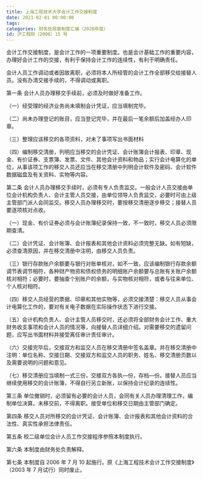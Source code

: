 ```yaml
---
title: 上海工程技术大学会计工作交接制度
date: 2021-02-01 00:00:00
tags: 
categories: 财务处规章制度汇编（2020年度）
id: 沪工程财〔2006〕15 号
---
```


会计工作交接制度，是会计工作的一项重要制度。也是会计基础工作的重要内容，办理好会计工作的交接，有利于保持会计工作的连续性，有利于明确责任。

会计人员工作调动或者因故离职，必须将本人所经管的会计工作全部移交给接替人员。没有办清交接手续的，不得调动或离职。

第一条 会计人员办理移交手续前，必须及时做好准备工作。

（一）经受理的经济业务尚未填制会计凭证，应当填制完毕。

（二）尚未办理登记的账目，应当登记完毕，并在最后一笔余额后加盖经办人印章。

（三）整理应该移交的各项资料，对未了事项写出书面材料

（四）编制移交清册，列明应当移交的会计凭证、会计账簿会计报表、印章、现金、有价证券、支票簿、发票、文件、其他会计资料和物品；实行会计电算化的单位，从事该项工作的移交人员还应当在移交清册中列明会计软件及密码、会计软件数据磁盘及有关资料、实物等内容。

第二条 会计人员办理移交手续时，必须有专人负责监交。一般会计人员交接由单位会计机构负责人、会计主管人员交接，由单位领导人负责监交，必要时可由上级主管部门派人会同监交。移交人员办理移交时，要按移交清册逐步移交；接替人员要逐项核对点收。

（一）现金、有价证券必须与会计账簿纪录保持一致，不一致时，移交人员必须限期查清。

（二）会计凭证、会计账簿、会计报表和其他会计资料必须完整无缺。如有短缺，必须查清原因，并在移交清册中注明，由移交人员负责。

（三）银行存款账户余额要与银行对账单核对，如不一致，应该编制银行存款余额调节表调节相符，各种财产物资和债权债务的明细账户余额要与总账有关账户余额核对相符；必要时，要抽查个别账户的余额，与实物核对相符，或者与往来单位、个人核对相符。

（四）移交人员经营的票据、印章和其他实物等，必须交接清楚：移交人员从事会计电算化工作的，要对有关电子数据在实际操作状态下进行交接。

（五）会计机构负责人、会计主管人员移交时，还必须将全部财务会计工作、重大财务收支事项和会计人员的情况等，向接替人员详细介绍。对需要移交的遗留问题，应写出书面材料并接受离任审计责任审计。

（六）交接完毕后，交接双方和监交人员在移交清册中签名盖章。并在移交清册中注明：单位名称、交接日期、交接双方和监交人员的职务、姓名、移交清册页数以及需要说明的问题和意见。

（七）移交清册应当填制一式三份，交接双方各执—份，存档—份。接替人员应当继续使用移交的会计账簿，不得自行另立新账，以保持会计纪录的连续性。

第三条 单位撤销时，必须留有必要的会计人员，会同有关人员办理清理工作，编制单位决算。未移交前，不得离职。接受单位和移交日期由主管部门确定。

第四条 移交人员对所移交的会计凭证、会计账簿、会计报表和其他会计资料的合法性、真实性承担法律责任。

第五条 校二级单位会计人员工作交接程序参照本制度执行。

第六条 本制度由财务处负责解释。

第七条 本制度自 2006 年 7 月 10 起施行。原《上海工程技术会计工作交接制度》（2003 年 7 月试行）同时废止。
